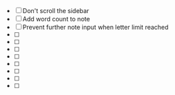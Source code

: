 - [ ] Don't scroll the sidebar
- [ ] Add word count to note
- [ ] Prevent further note input when letter limit reached
- [ ]
- [ ]
- [ ]
- [ ]
- [ ]
- [ ]
- [ ]
- [ ]

